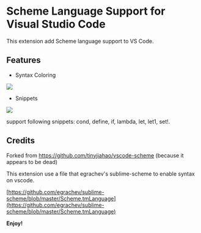 # Scheme Language Support for Visual Studio Code

This extension add Scheme language support to VS Code.

## Features
* Syntax Coloring

![](https://raw.githubusercontent.com/hardy-ethan/vscode-scheme/master/images/syntax.png)

* Snippets

![](https://raw.githubusercontent.com/hardy-ethan/vscode-scheme/master/images/snippets.gif)

support following snippets: cond, define, if, lambda, let, let1, set!.

## Credits
Forked from https://github.com/tinyjiahao/vscode-scheme (because it appears to be dead)

This extension use a file that egrachev's sublime-scheme to enable syntax on vscode.

[https://github.com/egrachev/sublime-scheme/blob/master/Scheme.tmLanguage](https://github.com/egrachev/sublime-scheme/blob/master/Scheme.tmLanguage)

**Enjoy!**